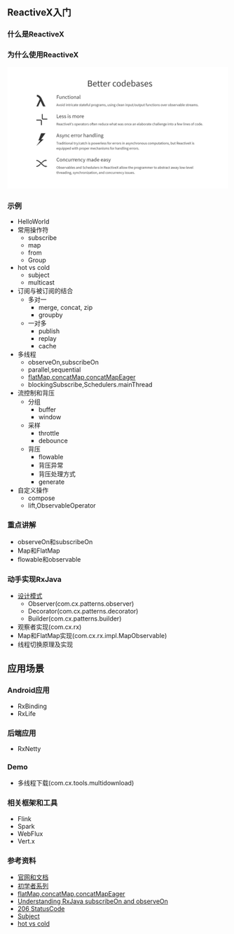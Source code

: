 ## ReactiveX入门
### 什么是ReactiveX
### 为什么使用ReactiveX
![img.png](img.png)
### 示例
- HelloWorld
- 常用操作符
  - subscribe
  - map
  - from
  - Group
- hot vs cold
  - subject
  - multicast
- 订阅与被订阅的结合  
  - 多对一
    - merge, concat, zip
    - groupby
  - 一对多
    - publish
    - replay
    - cache
- 多线程
  - observeOn,subscribeOn
  - parallel,sequential
  - [flatMap,concatMap,concatMapEager](https://dzone.com/articles/rxjava-flatmap-vs-concatmap-vs-concatmapeager)
  - blockingSubscribe,Schedulers.mainThread
- 流控制和背压
  - 分组 
    - buffer
    - window
  - 采样  
    - throttle
    - debounce
  - 背压
    - flowable
    - 背压异常
    - 背压处理方式
    - generate
- 自定义操作
  - compose
  - lift,ObservableOperator

### 重点讲解
- observeOn和subscribeOn
- Map和FlatMap
- flowable和observable

### 动手实现RxJava
- [设计模式](https://refactoringguru.cn/design-patterns)
    - Observer(com.cx.patterns.observer)
    - Decorator(com.cx.patterns.decorator)
    - Builder(com.cx.patterns.builder)
- 观察者实现(com.cx.rx)
- Map和FlatMap实现(com.cx.rx.impl.MapObservable)
- 线程切换原理及实现

## 应用场景
### Android应用
- RxBinding
- RxLife
### 后端应用
- RxNetty
### Demo
- 多线程下载(com.cx.tools.multidownload)


### 相关框架和工具
- Flink
- Spark
- WebFlux
- Vert.x

### 参考资料
- [官网和文档](http://reactivex.io/)
- [初学者系列](https://www.jianshu.com/p/36e0f7f43a51)
- [flatMap,concatMap,concatMapEager](https://dzone.com/articles/rxjava-flatmap-vs-concatmap-vs-concatmapeager)
- [Understanding RxJava subscribeOn and observeOn](https://proandroiddev.com/understanding-rxjava-subscribeon-and-observeon-744b0c6a41ea)
- [206 StatusCode](https://www.cnblogs.com/simonbaker/p/5190675.html)
- [Subject](https://blog.csdn.net/weixin_42814000/article/details/105956035)
- [hot vs cold](https://stackoverflow.com/questions/32190445/hot-and-cold-observables-are-there-hot-and-cold-operators)